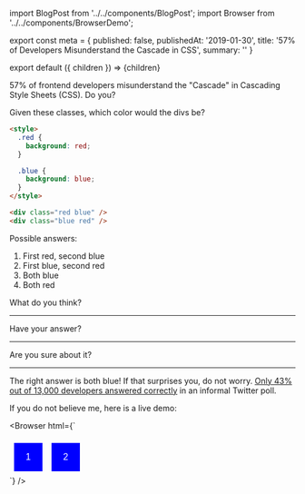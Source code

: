 import BlogPost from '../../components/BlogPost';
import Browser from '../../components/BrowserDemo';

export const meta = {
  published: false,
  publishedAt: '2019-01-30',
  title: '57% of Developers Misunderstand the Cascade in CSS',
  summary: ''
}

export default ({ children }) => <BlogPost meta={meta}>{children}</BlogPost>

57% of frontend developers misunderstand the "Cascade" in Cascading Style Sheets (CSS). Do you?

Given these classes, which color would the divs be?

```html
<style>
  .red {
    background: red;
  }

  .blue {
    background: blue;
  }
</style>

<div class="red blue" />
<div class="blue red" />
```

Possible answers:

1. First red, second blue
2. First blue, second red
3. Both blue
4. Both red

What do you think?

----

Have your answer?

----

Are you sure about it?

----

The right answer is both blue! If that surprises you, do not worry. [Only 43% out of 13,000 developers answered correctly](https://twitter.com/mxstbr/status/1038416725182697472) in an informal Twitter poll.

If you do not believe me, here is a live demo:

<Browser
  html={`
  <style>
    .box {
      width: 50px;
      height: 50px;
      margin: 8px;
      color: white;
      font-family: sans-serif;
      font-size: 16px;
      display: flex;
      align-items: center;
      justify-content: center;
    }
    .wrapper {
      display: flex;
      flex-direction: row;
    }
    .red {
      background: red;
    }
    .blue {
      background: blue;
    }
  </style>
  <div class="wrapper">
    <div class="box red blue">1</div>
    <div class="box blue red">2</div>
  </div>
  `}
/>